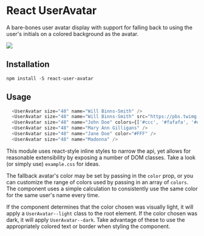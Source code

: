 # React UserAvatar

A bare-bones user avatar display with support for falling back to using the user's initials on a colored background as the avatar.

![](https://cloud.githubusercontent.com/assets/755844/11612136/7dc28cae-9ba2-11e5-8c6e-999d5d524642.png)

## Installation

`npm install -S react-user-avatar`

## Usage

```js
  <UserAvatar size="48" name="Will Binns-Smith" />
  <UserAvatar size="48" name="Will Binns-Smith" src="https://pbs.twimg.com/profile_images/429442426038538240/6Ac9kykG_400x400.jpeg" />
  <UserAvatar size="48" name="John Doe" colors={['#ccc', '#fafafa', '#ccaabb']}/>
  <UserAvatar size="48" name="Mary Ann Gilligans" />
  <UserAvatar size="48" name="Jane Doe" color="#FFF" />
  <UserAvatar size="48" name="Madonna" />
```

This module uses react-style inline styles to narrow the api, yet allows for reasonable extensibility by exposing
a number of DOM classes. Take a look (or simply use) `example.css` for ideas.

The fallback avatar's color may be set by passing in the `color` prop, or you can customize the range of colors
used by passing in an array of `colors`. The component uses a simple calculation to consistently use the same
color for the same user's name every time.

If the component determines that the color chosen was visually light, it will apply a `UserAvatar--light` class to the root element.
If the color chosen was dark, it will apply `UserAvatar--dark`. Take advantage of these to use the appropriately colored text or border
when styling the component.
